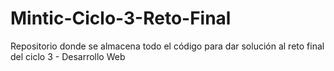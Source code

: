 # Mintic-Ciclo-3-Reto-Final
Repositorio donde se almacena todo el código para dar solución al reto final del ciclo 3 - Desarrollo Web
